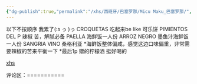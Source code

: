 ```yaml
---
{"dg-publish":true,"permalink":"/xhs/西班牙/巴塞罗那/Micu Maku_巴塞罗那/","tags":["rednote","巴塞罗那"],"created":"2025-03-17T22:07:22.724+08:00","updated":"2025-03-20T22:46:14.738+08:00"}
---
```


 

以下不按顺序 我累了(:з っ )っ
CROQUETAS 吃起来be like 可乐饼
PIMIENTOS DEL P 辣椒 苦，解腻必备
PAELLA 海鲜饭一人份
ARROZ NEGRO 墨鱼汁海鲜饭一人份
SANGRIA VINO 桑格利亚
*海鲜饭整体偏咸，感觉这边口味偏重，非常需要辣椒的苦来平衡一下
*最后1p 赠的柠檬酒 挺好喝的

[xhs](https://www.xiaohongshu.com/explore/64af1c80000000003102c2c5?xsec_token=ABj1PG4v3xVOeEBfG9FP7lhMCPVQu2hjL1Lurg5le0aZw=&xsec_source=pc_user)

评论区：===========

